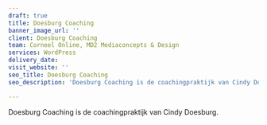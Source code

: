 ```yaml
---
draft: true
title: Doesburg Coaching
banner_image_url: ''
client: Doesburg Coaching
team: Corneel Online, MD2 Mediaconcepts & Design
services: WordPress
delivery_date: 
visit_website: ''
seo_title: Doesburg Coaching
seo_description: 'Doesburg Coaching is de coachingpraktijk van Cindy Doesburg'

---
```

Doesburg Coaching is de coachingpraktijk van Cindy Doesburg.